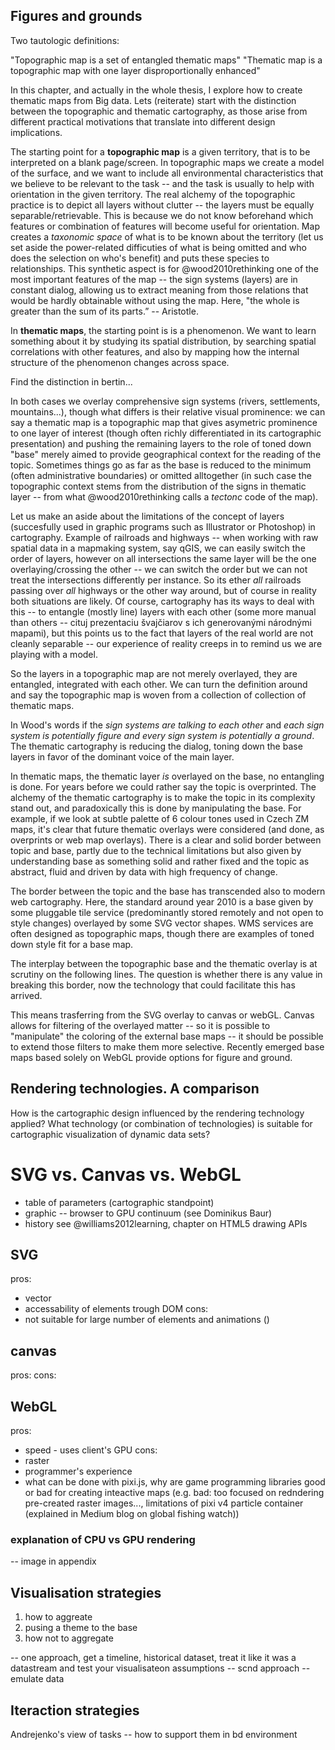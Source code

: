 Figures and grounds
-------------------

Two tautologic definitions:

"Topographic map is a set of entangled thematic maps"
"Thematic map is a topographic map with one layer disproportionally enhanced"

In this chapter, and actually in the whole thesis, I explore how to create thematic maps from Big data.
Lets (reiterate) start with the distinction between the topographic and thematic cartography, as those arise from different practical motivations that translate into different design implications.

The starting point for a **topographic map** is a given territory, that is to be interpreted on a blank page/screen. In topographic maps we create a model of the surface, and we want to include all environmental characteristics that we believe to be relevant to the task -- and the task is usually to help with orientation in the given territory. The real alchemy of the topographic practice is to depict all layers without clutter -- the layers must be equally separable/retrievable. This is because we do not know beforehand which features or combination of features will become useful for orientation. Map creates a *taxonomic space* of what is to be known about the territory (let us set aside the power-related difficuties of what is being omitted and who does the selection on who's benefit) and puts these species to relationships. This synthetic aspect is for @wood2010rethinking one of the most important features of the map -- the sign systems (layers) are in constant dialog, allowing us to extract meaning from those relations that would be hardly obtainable without using the map. Here, "the whole is greater than the sum of its parts.” -- Aristotle.

In **thematic maps**, the starting point is is a phenomenon. We want to learn something about it by studying its spatial distribution, by searching spatial correlations with other features, and also by mapping how the internal structure of the phenomenon changes across space. 

Find the distinction in bertin... 

In both cases we overlay comprehensive sign systems (rivers, settlements, mountains...), though what differs is their relative visual prominence: we can say a thematic map is a topographic map that gives asymetric prominence to one layer of interest (though often richly differentiated in its cartographic presentation) and pushing the remaining layers to the role of toned down "base" merely aimed to provide geographical context for the reading of the topic. Sometimes things go as far as the base is reduced to the minimum (often administrative boundaries) or omitted alltogether (in such case the topographic context stems from the distribution of the signs in thematic layer -- from what @wood2010rethinking calls a *tectonc* code of the map). 

Let us make an aside about the limitations of the concept of layers (succesfully used in graphic programs such as Illustrator or Photoshop) in cartography. Example of railroads and highways -- when working with raw spatial data in a mapmaking system, say qGIS, we can easily switch the order of layers, however on all intersections the same layer will be the one overlaying/crossing the other -- we can switch the order but we can not treat the intersections differently per instance. So its ether *all* railroads passing over *all* highways or the other way around, but of course in reality both situations are likely. Of course, cartography has its ways to deal with this -- to entangle (mostly line) layers with each other (some more manual than others -- cituj prezentaciu švajčiarov s ich generovanými národnými mapami), but this points us to the fact that layers of the real world are not cleanly separable -- our experience of reality creeps in to remind us we are playing with a model.

So the layers in a topographic map are not merely overlayed, they are entangled, integrated with each other. We can turn the definition around and say the topographic map is woven from a collection of collection of thematic maps.

In Wood's words if the *sign systems are talking to each other* and *each sign system is potentially figure and every sign system is potentially a ground*. The thematic cartography is reducing the dialog, toning down the base layers in favor of the dominant voice of the main layer.   

In thematic maps, the thematic layer *is* overlayed on the base, no entangling is done. For years before we could rather say the topic is overprinted. The alchemy of the thematic cartography is to make the topic in its complexity stand out, and paradoxically this is done by manipulating the base. For example, if we look at subtle palette of 6 colour tones used in Czech ZM maps, it's clear that future thematic overlays were considered (and done, as overprints or web map overlays). There is a clear and solid border between topic and base, partly due to the technical limitations but also given by understanding base as something solid and rather fixed and the topic as abstract, fluid and driven by data with high frequency of change.  

The border between the topic and the base has transcended also to modern web cartography. Here, the standard around year 2010 is a base given by some pluggable tile service (predominantly stored remotely and not open to style changes) overlayed by some SVG vector shapes. WMS services are often designed as topographic maps, though there are examples of toned down style fit for a base map.

The interplay between the topographic base and the thematic overlay is at scrutiny on the following lines. The question is whether there is any value in breaking this border, now the technology that could facilitate this has arrived.

This means trasferring from the SVG overlay to canvas or webGL. Canvas allows for filtering of the overlayed matter -- so it is possible to "manipulate" the coloring of the external base maps -- it should be possible to extend those filters to make them more selective. Recently emerged base maps based solely on WebGL provide options for figure and ground.



Rendering technologies. A comparison
------------------------------------

How is the cartographic design influenced by the rendering technology applied? 
What technology (or combination of technologies) is suitable for cartographic visualization of dynamic data sets?

# SVG vs. Canvas vs. WebGL

- table of parameters (cartographic standpoint)
- graphic -- browser to GPU continuum (see Dominikus Baur) 
- history see @williams2012learning, chapter on HTML5 drawing APIs

## SVG
pros:
- vector
- accessability of elements trough DOM
cons:
- not suitable for large number of elements and animations ()

## canvas
pros:
cons:

## WebGL
pros:
- speed - uses client's GPU
cons:
- raster
- programmer's experience
- what can be done with pixi.js, why are game programming libraries good or bad for creating inteactive maps (e.g. bad: too focused on redndering pre-created raster images..., limitations of pixi v4 particle container (explained in Medium blog on global fishing watch))


### explanation of CPU vs GPU rendering
-- image in appendix

Visualisation strategies
-------------------------

1. how to aggreate
2. pusing a theme to the base
3. how not to aggregate

-- one approach, get a timeline, historical dataset, treat it like it was a datastream and test your visualisateon assumptions
-- scnd approach -- emulate data

Iteraction strategies
----------------------
Andrejenko's view of tasks
-- how to support them in bd environment
